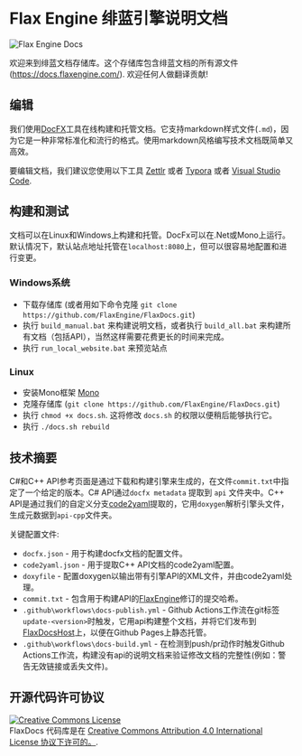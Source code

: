 # Flax Engine 绯蓝引擎说明文档

![Flax Engine Docs](manual/graphics/post-effects/media/postFx.png)

欢迎来到绯蓝文档存储库。这个存储库包含绯蓝文档的所有源文件 (https://docs.flaxengine.com/). 欢迎任何人做翻译贡献!

## 编辑

我们使用[DocFX](https://github.com/dotnet/docfx)工具在线构建和托管文档。它支持markdown样式文件(`.md`)，因为它是一种非常标准化和流行的格式。使用markdown风格编写技术文档既简单又高效。

要编辑文档，我们建议您使用以下工具 [Zettlr](https://www.zettlr.com/) 或者 [Typora](https://typora.io/) 或者 [Visual Studio Code](https://code.visualstudio.com/).

## 构建和测试

文档可以在Linux和Windows上构建和托管。DocFx可以在.Net或Mono上运行。默认情况下，默认站点地址托管在`localhost:8080`上，但可以很容易地配置和进行变更。

### Windows系统

* 下载存储库 (或者用如下命令克隆 `git clone https://github.com/FlaxEngine/FlaxDocs.git`)
* 执行 `build_manual.bat` 来构建说明文档，或者执行 `build_all.bat` 来构建所有文档（包括API），当然这样需要花费更长的时间来完成。
* 执行 `run_local_website.bat` 来预览站点

### Linux

* 安装Mono框架 [Mono](http://www.mono-project.com/docs/getting-started/install/linux/)
* 克隆存储库 (`git clone https://github.com/FlaxEngine/FlaxDocs.git`)
* 执行 `chmod +x docs.sh`. 这将修改 `docs.sh` 的权限以便稍后能够执行它。
* 执行 `./docs.sh rebuild`

## 技术摘要

C#和C++ API参考页面是通过下载和构建引擎来生成的，在文件`commit.txt`中指定了一个给定的版本。C# API通过`docfx metadata` 提取到 `api` 文件夹中。C++ API是通过我们的自定义分支[code2yaml](https://github.com/FlaxEngine/code2yaml)提取的，它用`doxygen`解析引擎头文件，生成元数据到`api-cpp`文件夹。

关键配置文件:
* `docfx.json` - 用于构建docfx文档的配置文件。
* `code2yaml.json` - 用于提取C++ API文档的code2yaml配置。
* `doxyfile` - 配置doxygen以输出带有引擎API的XML文件，并由code2yaml处理。
* `commit.txt` - 包含用于构建API的[FlaxEngine](https://github.com/FlaxEngine/FlaxEngine)修订的提交哈希。
* `.github\workflows\docs-publish.yml` - Github Actions工作流在git标签`update-<version>`时触发，它用api构建整个文档，并将它们发布到[FlaxDocsHost](https://github.com/FlaxEngine/FlaxDocsHost)上，以便在Github Pages上静态托管。
* `.github\workflows\docs-build.yml` - 在检测到push/pr动作时触发Github Actions工作流，构建没有api的说明文档来验证修改文档的完整性(例如：警告无效链接或丢失文件)。

## 开源代码许可协议

<a rel="license" href="http://creativecommons.org/licenses/by/4.0/"><img alt="Creative Commons License" style="border-width:0" src="https://i.creativecommons.org/l/by/4.0/88x31.png" /></a><br /><span xmlns:dct="http://purl.org/dc/terms/" property="dct:title">FlaxDocs</span> 代码库是在 <a rel="license" href="http://creativecommons.org/licenses/by/4.0/">Creative Commons Attribution 4.0 International License 协议下许可的。</a>.
